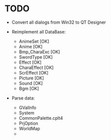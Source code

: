 # TODO

- Convert all dialogs from Win32 to QT Designer

- Reimplement all DataBase:
    - AnimeSet          [OK]
    - Anime             [OK]
    - Bmp_CharaExc      [OK]
    - SwordType         [OK]
    - Effect            [OK]
    - CharaEffect       [OK]
    - ScrEffect         [OK]
    - Picture           [OK]
    - Sound             [OK]
    - Bgm               [OK]
- Parse data:
    - GValInfo
    - System
    - CommonPalette.cplt4
    - PrjOption
    - WorldMap
    - 
 